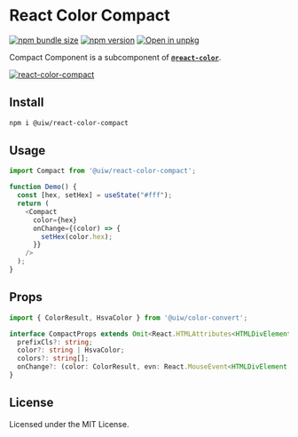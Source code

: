 React Color Compact
===

[![npm bundle size](https://img.shields.io/bundlephobia/minzip/@uiw/react-color-compact)](https://bundlephobia.com/package/@uiw/react-color-compact) [![npm version](https://img.shields.io/npm/v/@uiw/react-color-compact.svg)](https://www.npmjs.com/package/@uiw/react-color-compact) [![Open in unpkg](https://img.shields.io/badge/Open%20in-unpkg-blue)](https://uiwjs.github.io/npm-unpkg/#/pkg/@uiw/react-color-compact/file/README.md)

Compact Component is a subcomponent of [**`@react-color`**](https://uiwjs.github.io/react-color).

[![react-color-compact](https://user-images.githubusercontent.com/1680273/125949911-bb919f60-2bf3-487b-9aad-5aef82bcd5ed.png)](https://uiwjs.github.io/react-color/#/compact)

## Install

```bash
npm i @uiw/react-color-compact
```

## Usage

```js
import Compact from '@uiw/react-color-compact';

function Demo() {
  const [hex, setHex] = useState("#fff");
  return (
    <Compact
      color={hex}
      onChange={(color) => {
        setHex(color.hex);
      }}
    />
  );
}
```

## Props

```ts
import { ColorResult, HsvaColor } from '@uiw/color-convert';

interface CompactProps extends Omit<React.HTMLAttributes<HTMLDivElement>, 'onChange' | 'color'> {
  prefixCls?: string;
  color?: string | HsvaColor;
  colors?: string[];
  onChange?: (color: ColorResult, evn: React.MouseEvent<HTMLDivElement, MouseEvent>) => void;
}
```

<!--footer-dividing-->

## License

Licensed under the MIT License.
